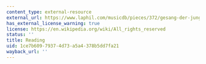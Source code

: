 ```yaml
---
content_type: external-resource
external_url: https://www.laphil.com/musicdb/pieces/372/gesang-der-junglinge-song-of-the-youths
has_external_license_warning: true
license: https://en.wikipedia.org/wiki/All_rights_reserved
status: ''
title: Reading
uid: 1ce7b609-7937-4d73-a5a4-378b5dd7fa21
wayback_url: ''
---
```

